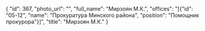 {
    "id": 367,
    "photo_url": "",
    "full_name": "Мирзоян М.К.",
    "offices": "[{\"id\": \"05-12\", \"name\": \"Прокуратура Минского района\", \"position\": \"Помощник прокурора\"}]",
    "title": "Мирзоян М.К."
}